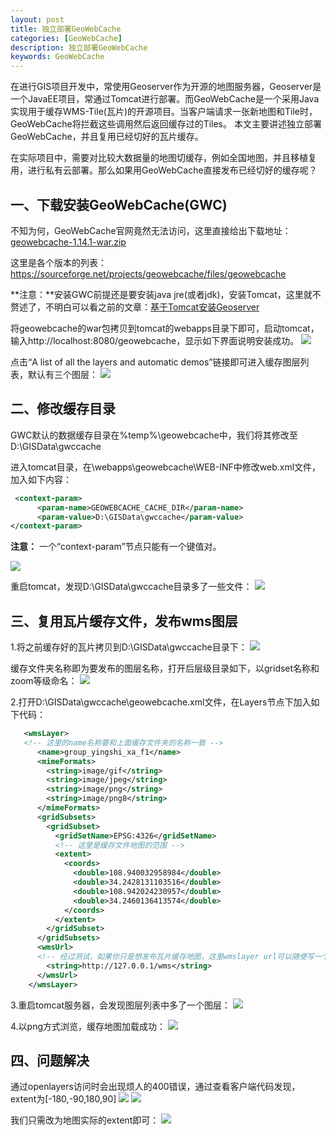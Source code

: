 ```yaml
---
layout: post
title: 独立部署GeoWebCache
categories: [GeoWebCache]
description: 独立部署GeoWebCache
keywords: GeoWebCache
---
```


在进行GIS项目开发中，常使用Geoserver作为开源的地图服务器，Geoserver是一个JavaEE项目，常通过Tomcat进行部署。而GeoWebCache是一个采用Java实现用于缓存WMS-Tile(瓦片)的开源项目。当客户端请求一张新地图和Tile时，GeoWebCache将拦截这些调用然后返回缓存过的Tiles。 本文主要讲述独立部署GeoWebCache，并且复用已经切好的瓦片缓存。

在实际项目中，需要对比较大数据量的地图切缓存，例如全国地图，并且移植复用，进行私有云部署。那么如果用GeoWebCache直接发布已经切好的缓存呢？

## 一、下载安装GeoWebCache(GWC)

不知为何，GeoWebCache官网竟然无法访问，这里直接给出下载地址：<a href='https://excellmedia.dl.sourceforge.net/project/geowebcache/geowebcache/1.14.1/geowebcache-1.14.1-war.zip' target='_blank'>geowebcache-1.14.1-war.zip</a>

这里是各个版本的列表：<a href='https://sourceforge.net/projects/geowebcache/files/geowebcache/' target='_blank'>https://sourceforge.net/projects/geowebcache/files/geowebcache</a>

**注意：**安装GWC前提还是要安装java jre(或者jdk)，安装Tomcat，这里就不赘述了，不明白可以看之前的文章：[基于Tomcat安装Geoserver](https://allanhao.com/2018/06/21/基于Tomcat安装Geoserver/)

将geowebcache的war包拷贝到tomcat的webapps目录下即可，启动tomcat，输入http://localhost:8080/geowebcache，显示如下界面说明安装成功。
![](https://allanhao.com/images/2018-12-01-19-43-27.png)

点击“A list of all the layers and automatic demos”链接即可进入缓存图层列表，默认有三个图层：
![](https://allanhao.com/images/2018-12-01-19-46-36.png)

## 二、修改缓存目录

GWC默认的数据缓存目录在%temp%\geowebcache中，我们将其修改至D:\GISData\gwccache

进入tomcat目录，在\webapps\geowebcache\WEB-INF中修改web.xml文件，加入如下内容：

```xml
 <context-param>
      <param-name>GEOWEBCACHE_CACHE_DIR</param-name>
      <param-value>D:\GISData\gwccache</param-value>
</context-param> 
```

**注意：** 一个“context-param”节点只能有一个键值对。

![](https://allanhao.com/images/2018-12-01-19-54-25.png)

重启tomcat，发现D:\GISData\gwccache目录多了一些文件：
![](https://allanhao.com/images/2018-12-01-19-56-28.png)

## 三、复用瓦片缓存文件，发布wms图层

1.将之前缓存好的瓦片拷贝到D:\GISData\gwccache目录下：
![](https://allanhao.com/images/2018-12-01-20-02-45.png)

缓存文件夹名称即为要发布的图层名称，打开后层级目录如下，以gridset名称和zoom等级命名：
![](https://allanhao.com/images/2018-12-01-20-04-22.png)

2.打开D:\GISData\gwccache\geowebcache.xml文件，在Layers节点下加入如下代码：

```xml
   <wmsLayer>
   <!-- 这里的name名称要和上面缓存文件夹的名称一致 -->
      <name>group_yingshi_xa_f1</name>
      <mimeFormats>
        <string>image/gif</string>
        <string>image/jpeg</string>
        <string>image/png</string>
        <string>image/png8</string>
      </mimeFormats>
      <gridSubsets>
        <gridSubset>
          <gridSetName>EPSG:4326</gridSetName>
          <!-- 这里是缓存文件地图的范围 -->
          <extent>
            <coords>
              <double>108.940032958984</double>
              <double>34.2428131103516</double>
              <double>108.942024230957</double>
              <double>34.2460136413574</double>
            </coords>
          </extent>
        </gridSubset> 
      </gridSubsets> 
      <wmsUrl>
      <!-- 经过测试，如果你只是想发布瓦片缓存地图，这里wmslayer url可以随便写一个 -->
        <string>http://127.0.0.1/wms</string>
      </wmsUrl> 
    </wmsLayer>
```

3.重启tomcat服务器，会发现图层列表中多了一个图层：
![](https://allanhao.com/images/2018-12-01-20-12-52.png)

4.以png方式浏览，缓存地图加载成功：
![](https://allanhao.com/images/2018-12-01-20-14-17.png)

## 四、问题解决

通过openlayers访问时会出现烦人的400错误，通过查看客户端代码发现，extent为[-180,-90,180,90]
![](https://allanhao.com/images/2018-12-01-20-25-38.png)
![](https://allanhao.com/images/2018-12-01-20-27-07.png)

我们只需改为地图实际的extent即可：
![](https://allanhao.com/images/2018-12-01-20-27-46.png)